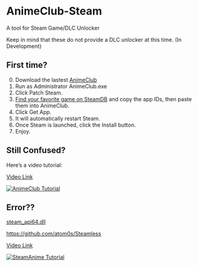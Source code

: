 # AnimeClub-Steam
A tool for Steam Game/DLC Unlocker

Keep in mind that these do not provide a DLC unlocker at this time.
(In Development)

## First time?
0. Download the lastest [AnimeClub ](https://github.com/RealSyferX/AnimeClub-Steam/releases)
1. Run as Administrator AnimeClub.exe
2. Click Patch Steam.
3. [Find your favorite game on SteamDB](https://steamdb.info/) and copy the app IDs, then paste them into AnimeClub.
4. Click Get App.
5. It will automatically restart Steam.
6. Once Steam is launched, click the Install button.
7. Enjoy.

## Still Confused?
Here’s a video tutorial:

[Video Link](https://youtu.be/T7MubzYmckw)

[![AnimeClub Tutorial](https://img.youtube.com/vi/T7MubzYmckw/0.jpg)](https://youtu.be/T7MubzYmckw)


## Error??
[steam_api64.dll](https://raw.githubusercontent.com/RealSyferX/AnimeClub-Steam/main/steamapi.zip)

https://github.com/atom0s/Steamless

[Video Link](https://www.youtube.com/watch?v=I_gpvyR7CLA)

[![SteamAnime Tutorial](https://img.youtube.com/vi/I_gpvyR7CLA/0.jpg)](https://www.youtube.com/watch?v=I_gpvyR7CLA)

